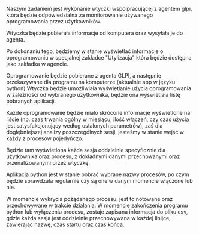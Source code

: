 Naszym zadaniem jest wykonanie wtyczki wspólpracującej z agentem glpi, która będzie odpowiedzialna za monitorowanie używanego oprogramowania przez użytkowników.

Wtyczka będzie pobierała informacje od komputera oraz wysyłała je do agenta.

Po dokonaniu tego, będziemy w stanie wyświetlać informacje o oprogramowaniu w specjalnej zakładce "Utylizacja" która będzie dostępna jako zakładka w agencie.

Oprogramowanie będzie pobierane z agenta GLPI, a następnie przekazywane dla programu na komputerze (aktualnie app w języku python)
Wtyczka będzie umożliwiała wyświetlanie użycia oprogramowania w zależności od wybranego użytkownika, będzie ona wyświetlała listę pobranych aplikacji.

Każde oprogramowanie będzie miało skrócone informacje wyświetlone na liście (np. czas trwania ogólny w miesiącu, ilość włączeń, czy czas użycia jest satysfakcjonujący według ustalonych parametrów), zaś dla dogłębniejszej analizy poszczególnych sesji, jesteśmy w stanie wejść w każdy z procesów pojedyńczo. 

Będzie tam wyświetlona każda sesja oddzielnie specyficznie dla użytkownika oraz procesu, z dokładnymi danymi przechowanymi oraz przenalizowanymi przez wtyczkę.

Aplikacja python jest w stanie pobrać wybrane nazwy procesów, po czym będzie sprawdzała regularnie czy są one w danym momencie włączone lub nie.

W momencie wykrycia pożądanego procesu, jest to notowane oraz przechowywane w trakcie działania. W momencie zakończenia programu python lub wyłączeniu procesu, zostaje zapisana informacja do pliku csv, gdzie każda sesja jest oddzielnie przechowywana w każdej linijce, zawierając nazwę, czas startu oraz czas końca.


